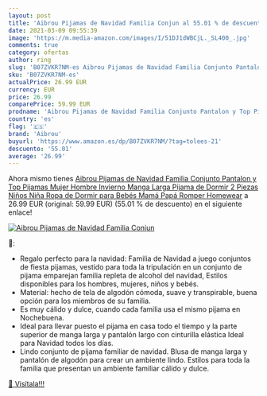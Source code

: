 ```yaml
---
layout: post
title: 'Aibrou Pijamas de Navidad Familia Conjun al 55.01 % de descuento'
date: 2021-03-09 09:55:39
image: 'https://m.media-amazon.com/images/I/51DJ1dWBCjL._SL400_.jpg'
comments: true
category: ofertas
author: ring
slug: 'B07ZVKR7NM-es Aibrou Pijamas de Navidad Familia Conjunto Pantalon y Top...'
sku: 'B07ZVKR7NM-es'
actualPrice: 26.99 EUR
currency: EUR
price: 26.99
comparePrice: 59.99 EUR
prodname: 'Aibrou Pijamas de Navidad Familia Conjunto Pantalon y Top Pijamas Mujer Hombre Invierno Manga Larga Pijama de Dormir 2 Piezas Niños Niña Ropa de Dormir para Bebés Mamá Papá Romper Homewear'
country: 'es'
flag: '🇪🇸'
brand: 'Aibrou'
buyurl: 'https://www.amazon.es/dp/B07ZVKR7NM/?tag=tolees-21'
descuento: '55.01'
average: '26.99'
---
```


Ahora mismo tienes [Aibrou Pijamas de Navidad Familia Conjunto Pantalon y Top Pijamas Mujer Hombre Invierno Manga Larga Pijama de Dormir 2 Piezas Niños Niña Ropa de Dormir para Bebés Mamá Papá Romper Homewear](https://www.amazon.es/dp/B07ZVKR7NM/?tag=tolees-21) a 26.99 EUR (original: 59.99 EUR) (55.01 %  de descuento) en el siguiente enlace!

[![Aibrou Pijamas de Navidad Familia Conjun](https://m.media-amazon.com/images/I/51DJ1dWBCjL._SL400_.jpg)](https://www.amazon.es/dp/B07ZVKR7NM/?tag=tolees-21)

🔎:

- Regalo perfecto para la navidad: Familia de Navidad a juego conjuntos de fiesta pijamas, vestido para toda la tripulación en un conjunto de pijama emparejan familia repleta de alcohol del navidad, Estilos disponibles para los hombres, mujeres, niños y bebés.
- Material: hecho de tela de algodón cómoda, suave y transpirable, buena opción para los miembros de su familia.
- Es muy cálido y dulce, cuando cada familia usa el mismo pijama en Nochebuena.
- Ideal para llevar puesto el pijama en casa todo el tiempo y la parte superior de manga larga y pantalón largo con cinturilla elástica Ideal para Navidad todos los días.
- Lindo conjunto de pijama familiar de navidad. Blusa de manga larga y pantalón de algodón para crear un ambiente lindo. Estilos para toda la familia que presentan un ambiente familiar cálido y dulce.

[🛒 Visítala!!!](https://www.amazon.es/dp/B07ZVKR7NM/?tag=tolees-21)
